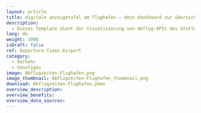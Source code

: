 ```yaml
---
layout: article
title: digitale anzeigetafel am flughafen – dein dashboard zur übersicht von abflugzeiten
description: 
  - Dieses Template dient der Visualisierung von Abflug-APIs des Stuttgarter Flughafens. Die praktische Anzeigetafel kommuniziert automatisiert alles was Passagiere zu ihrem Flug wissen müssen. Informationen von drei Terminals mit den aktuellen Flugzeiten, sowie einer Übersicht der weiteren Flüge in den folgenden zwei Stunden und Verspätungen, werden verständlich visualisiert. Jetzt herunterladen!
lang: de
weight: 1000
isDraft: false
ref: Departure-Times-Airport
category:
  - Verkehr
  - Sonstiges
image: Abflugzeiten-Flughafen.png
image_thumbnail: Abflugzeiten-Flughafen_thumbnail.png
download: Abflugzeiten-Flughafen.pbmx
overview_description:
overview_benefits:
overview_data_sources:
---
```

